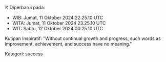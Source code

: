 ⏰ Diperbarui pada:
- WIB: Jumat, 11 Oktober 2024 22.25.10 UTC
- WITA: Jumat, 11 Oktober 2024 23.25.10 UTC
- WIT: Sabtu, 12 Oktober 2024 00.25.10 UTC

Kutipan Inspiratif:
"Without continual growth and progress, such words as improvement, achievement, and success have no meaning."


Kategori: success

